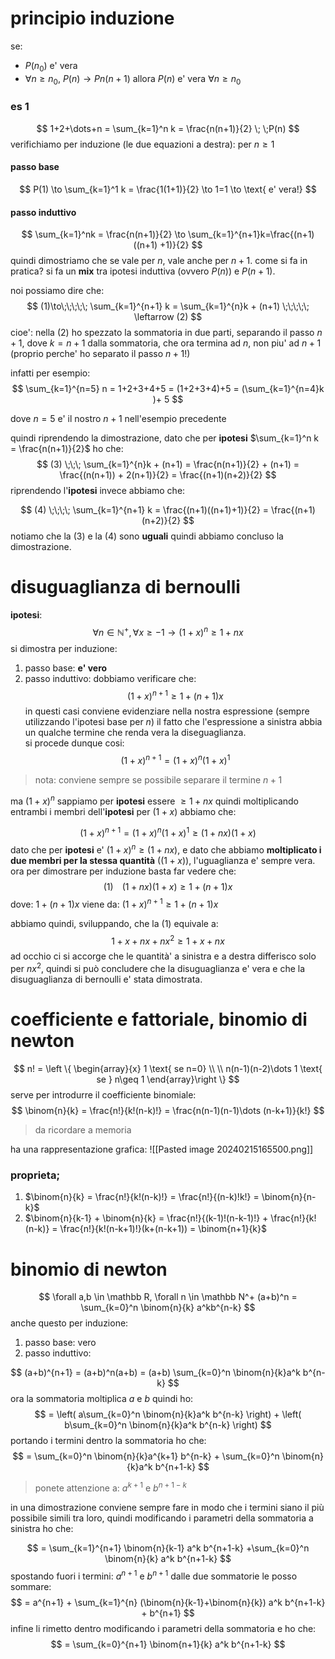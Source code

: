 # principio induzione

se:
* $P(n_{0})$ e' vera
* $\forall n \geq n_{0}$, $P(n) \to Pn(n+1)$
allora $P(n)$ e' vera $\forall n \geq n_{0}$

### es 1
$$
1+2+\dots+n = \sum_{k=1}^n k = \frac{n(n+1)}{2} \; \;P(n)
$$
verifichiamo per induzione (le due equazioni a destra): per $n\geq 1$
#### passo base
$$
P(1) \to \sum_{k=1}^1 k = \frac{1(1+1)}{2} \to 1=1 \to \text{ e' vera!}
$$

#### passo induttivo
$$
\sum_{k=1}^nk = \frac{n(n+1)}{2} \to \sum_{k=1}^{n+1}k=\frac{(n+1)((n+1) +1)}{2}
$$
quindi dimostriamo che se vale per $n$, vale anche per $n+1$. come si fa in pratica? si fa un **mix** tra ipotesi induttiva (ovvero $P(n)$) e $P(n+1)$.

noi possiamo dire che: 
$$
(1)\to\;\;\;\;\; \sum_{k=1}^{n+1} k = \sum_{k=1}^{n}k + (n+1) \;\;\;\;\; \leftarrow  (2)
$$
cioe': nella $(2)$ ho spezzato la sommatoria in due parti, separando il passo $n+1$, dove $k=n+1$ dalla sommatoria, che ora termina ad $n$, non piu' ad $n+1$ (proprio perche' ho separato il passo $n+1$!)

infatti per esempio:
$$
\sum_{k=1}^{n=5} n = 1+2+3+4+5 = (1+2+3+4)+5 = (\sum_{k=1}^{n=4}k )+ 5 
$$

dove $n=5$ e' il nostro $n+1$ nell'esempio precedente

quindi riprendendo la dimostrazione, dato che per **ipotesi** $\sum_{k=1}^n k = \frac{n(n+1)}{2}$ ho che:
$$
(3) \;\;\; \sum_{k=1}^{n}k + (n+1) = \frac{n(n+1)}{2} + (n+1) = \frac{(n(n+1)) + 2(n+1)}{2} = \frac{(n+1)(n+2)}{2}
$$
riprendendo l'**ipotesi** invece abbiamo che:

$$
(4) \;\;\;\; \sum_{k=1}^{n+1} k = \frac{(n+1)((n+1)+1)}{2} = \frac{(n+1)(n+2)}{2}
$$
notiamo che la $(3)$ e la $(4)$ sono **uguali** quindi abbiamo concluso la dimostrazione.

# disuguaglianza di bernoulli
**ipotesi**:
$$
\forall n \in \mathbb{N^+}, \forall x \geq -1 \to (1+x)^n \geq 1+nx
$$
si dimostra per induzione:
1. passo base: **e' vero**
2. passo induttivo:
dobbiamo verificare che:
$$
(1+x)^{n+1} \geq 1+ (n+1)x
$$
in questi casi conviene evidenziare nella nostra espressione (sempre utilizzando l'ipotesi base per $n$) il fatto che l'espressione a sinistra abbia un qualche termine che renda vera la diseguaglianza.  
si procede dunque cosi:
$$
(1+x)^{n+1} = (1+x)^n (1+x)^1
$$
> nota: conviene sempre se possibile separare il termine $n+1$

ma $(1+x)^n$ sappiamo per **ipotesi** essere $\geq 1+nx$ quindi moltiplicando entrambi i membri dell'**ipotesi** per $(1+x)$ abbiamo che:

$$
(1+x)^{n+1} = (1+x)^n (1+x)^1 \geq (1+nx)(1+x)
$$
dato che per **ipotesi** e' $(1+x)^{n} \geq (1+nx)$, e dato che abbiamo **moltiplicato i due membri per la stessa quantità** ($(1+x)$), l'uguaglianza e' sempre vera.
ora per dimostrare per induzione basta far vedere che:
$$
(1) \;\;\;\; (1+nx)(1+x) \geq 1 + (n+1)x
$$
dove: $1+(n+1)x$ viene da: $(1+x)^{n+1} \geq 1+(n+1)x$

abbiamo quindi, sviluppando, che la $(1)$ equivale a:
$$
1+x+nx+nx^2 \geq 1+x+nx
$$
ad occhio ci si accorge che le quantità' a sinistra e a destra differisco solo per $nx^2$, quindi si può concludere che la disuguaglianza e' vera e che la disuguaglianza di bernoulli e' stata dimostrata.

# coefficiente e fattoriale, binomio di newton
$$
n! =  \left \{ \begin{array}{x}
1 \text{ se  n=0} \\ \\
n(n-1)(n-2)\dots 1 \text{ se } n\geq 1
\end{array}\right \}
$$
serve per introdurre il coefficiente binomiale:
$$
\binom{n}{k} = \frac{n!}{k!(n-k)!} = \frac{n(n-1)(n-1)\dots (n-k+1)}{k!}
$$
> da ricordare a memoria

ha una rappresentazione grafica:
![[Pasted image 20240215165500.png]]

### proprieta;
1. $\binom{n}{k} = \frac{n!}{k!(n-k)!} = \frac{n!}{(n-k)!k!} = \binom{n}{n-k}$
2. $\binom{n}{k-1} + \binom{n}{k} = \frac{n!}{(k-1)!(n-k-1)!} + \frac{n!}{k!(n-k)} = \frac{n!}{k!(n-k+1)!}(k+(n-k+1)) = \binom{n+1}{k}$

# binomio di newton

$$
\forall a,b \in \mathbb R, \forall n \in \mathbb N^+ (a+b)^n = \sum_{k=0}^n \binom{n}{k} a^kb^{n-k}
$$
anche questo per induzione:
1. passo base: vero
2. passo induttivo:

$$
(a+b)^{n+1} = (a+b)^n(a+b) = (a+b) \sum_{k=0}^n \binom{n}{k}a^k b^{n-k}
$$
ora la sommatoria moltiplica $a$ e $b$ quindi ho:
$$
= \left( a\sum_{k=0}^n \binom{n}{k}a^k b^{n-k} \right) + \left( b\sum_{k=0}^n \binom{n}{k}a^k b^{n-k} \right)
$$
portando i termini dentro la sommatoria ho che:
$$
= \sum_{k=0}^n \binom{n}{k}a^{k+1} b^{n-k} + \sum_{k=0}^n \binom{n}{k}a^k b^{n+1-k}
$$
> ponete attenzione a: $a^{k+1}$ e $b^{n+1-k}$

in una dimostrazione conviene sempre fare in modo che i termini siano il più possibile simili tra loro, quindi modificando i parametri della sommatoria a sinistra ho che:

$$
= \sum_{k=1}^{n+1} \binom{n}{k-1} a^k b^{n+1-k} +\sum_{k=0}^n \binom{n}{k} a^k b^{n+1-k}
$$
spostando fuori i termini: $a^{n+1}$ e $b^{n+1}$ dalle due sommatorie le posso sommare:
$$
= a^{n+1} + \sum_{k=1}^{n} (\binom{n}{k-1}+\binom{n}{k}) a^k b^{n+1-k} + b^{n+1}
$$
infine li rimetto dentro modificando i parametri della sommatoria e ho che:
$$
= \sum_{k=0}^{n+1} \binom{n+1}{k} a^k b^{n+1-k}
$$
